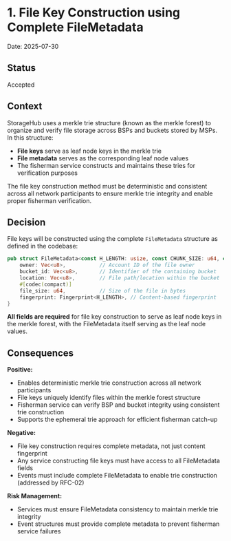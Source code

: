 # 1. File Key Construction using Complete FileMetadata

Date: 2025-07-30

## Status

Accepted

## Context

StorageHub uses a merkle trie structure (known as the merkle forest) to organize and verify file storage across BSPs and buckets stored by MSPs. In this structure:

- **File keys** serve as leaf node keys in the merkle trie
- **File metadata** serves as the corresponding leaf node values
- The fisherman service constructs and maintains these tries for verification purposes

The file key construction method must be deterministic and consistent across all network participants to ensure merkle trie integrity and enable proper fisherman verification.

## Decision

File keys will be constructed using the complete `FileMetadata` structure as defined in the codebase:

```rust
pub struct FileMetadata<const H_LENGTH: usize, const CHUNK_SIZE: u64, const SIZE_TO_CHALLENGES: u64> {
    owner: Vec<u8>,           // Account ID of the file owner
    bucket_id: Vec<u8>,       // Identifier of the containing bucket
    location: Vec<u8>,        // File path/location within the bucket
    #[codec(compact)]
    file_size: u64,           // Size of the file in bytes
    fingerprint: Fingerprint<H_LENGTH>, // Content-based fingerprint
}
```

**All fields are required** for file key construction to serve as leaf node keys in the merkle forest, with the FileMetadata itself serving as the leaf node values.

## Consequences

**Positive:**

- Enables deterministic merkle trie construction across all network participants
- File keys uniquely identify files within the merkle forest structure
- Fisherman service can verify BSP and bucket integrity using consistent trie construction
- Supports the ephemeral trie approach for efficient fisherman catch-up

**Negative:**

- File key construction requires complete metadata, not just content fingerprint
- Any service constructing file keys must have access to all FileMetadata fields
- Events must include complete FileMetadata to enable trie construction (addressed by RFC-02)

**Risk Management:**

- Services must ensure FileMetadata consistency to maintain merkle trie integrity
- Event structures must provide complete metadata to prevent fisherman service failures
